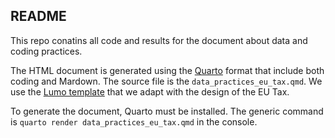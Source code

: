 ## README

This repo conatins all code and results for the document about data and coding practices.

The HTML document is generated using the [Quarto](https://quarto.org/) format that include both coding and Mardown. The source file is the `data_practices_eu_tax.qmd`. We use the [Lumo template](https://github.com/holtzy/lumo) that we adapt with the design of the EU Tax.

To generate the document, Quarto must be installed. The generic command is `quarto render data_practices_eu_tax.qmd` in the console.
